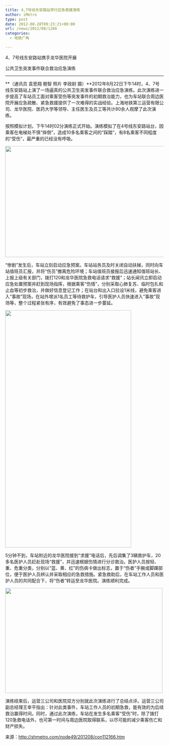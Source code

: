 ```yaml
---
title: 4,7号线东安路站举行应急救援演练
author: iMetro
type: post
date: 2012-08-28T09:23:21+00:00
url: /news/2012/08/1266
categories:
  - 地铁广角

---
```

4、7号线东安路站携手龙华医院开展

公共卫生突发事件联合救治应急演练

****

**（通讯员 袁思翔 鲍智 照片 李政尉 摄）**2012年8月22日下午14时，4、7号线东安路站上演了一场逼真的公共卫生突发事件联合救治应急演练。此次演练进一步提高了车站员工面对乘客受伤等突发事件的初期救治能力，也为车站联合周边医院开展应急疏散、紧急救援提供了一次难得的实战经验。上海地铁第三运营有限公司、龙华医院、医药大学等领导、主任医生及员工等共计80余人观摩了此次演练。

按照模拟计划，下午14时02分演练正式开始。演练模拟了在4号线东安路站台，因乘客在电梯处不慎“摔倒”，造成10多名乘客之间的“踩踏”，有8名乘客不同程度的“受伤”，最严重的已经没有呼吸。

<img border="0" src="http://shmetro.com/node49/201208/images/img112166_0.jpg" width="700" height="352" /> 

“惨剧”发生后，车站立刻启动应急预案。车站站务员及时关闭自动扶梯，同时向车站值班员汇报，并将“伤员”撤离危险环境；车站值班员接报后迅速通知值班站长、上报上级有关部门，拨打120和龙华医院急救电话请求“救援”；站长闻讯立即启动应急处置预案并赶到现场指挥，根据乘客“伤情”，分别采取心肺复苏、临时包扎和止血等初步救治，并做好信息登记工作；在站台和出入口拉设1米线，避免乘客进入“事故”现场，在站外增派1名员工等待救护车，引导医护人员快速进入“事故”现场等，整个过程紧张有序，有效避免了事态进一步蔓延。

<img border="0" src="http://shmetro.com/node49/201208/images/img112166_1.jpg" width="400" height="752" /> 

5分钟不到，车站附近的龙华医院接到“求援”电话后，先后调集了3辆救护车，20多名医护人员赶赴现场“救援”，并迅速根据伤情进行分诊救治。医护人员按轻、重、危重分类，分别以“蓝、黄、红”的伤病卡做出标志，置于“伤者”手腕或脚踝部位，便于医护人员辨认并采取相应的急救措施。紧急救助后，在车站工作人员和医护人员的共同配合下，将“伤者”转运至龙华医院。演练顺利完成。

<img border="0" src="http://shmetro.com/node49/201208/images/img112166_2.jpg" width="500" height="333" /> 

演练结束后，运营三公司和医院双方分别就此次演练进行了总结点评。运营三公司副总经理王幸平指出：针对此类事件，车站工作人员的初期急救，能有效的为后续救治赢得时间。同时，通过此次演练，车站在发生多名乘客“受伤”时，除了拨打120急救电话外，也可第一时间与周边医院取得联系，以尽可能的减少乘客伤亡和财产损失。

来源：<http://shmetro.com/node49/201208/con112166.htm>